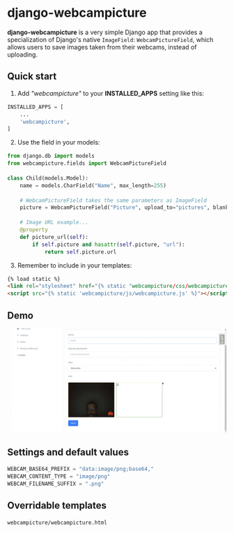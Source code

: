 # django-webcampicture

**django-webcampicture** is a very simple Django app that provides a specialization of Django's native `ImageField`: `WebcamPictureField`, which allows users to save images taken from their webcams, instead of uploading.

## Quick start

1. Add *"webcampicture"* to your **INSTALLED_APPS** setting like this:

```python
INSTALLED_APPS = [
    ...
    'webcampicture',
]
```    

2. Use the field in your models:

```python
from django.db import models
from webcampicture.fields import WebcamPictureField

class Child(models.Model):
    name = models.CharField("Name", max_length=255)

    # WebcamPictureField takes the same parameters as ImageField
    picture = WebcamPictureField("Picture", upload_to="pictures", blank=True)

    # Image URL example...
    @property
    def picture_url(self):
        if self.picture and hasattr(self.picture, "url"):
            return self.picture.url

```

3. Remember to include in your templates:

```html
{% load static %}
<link rel="stylesheet" href="{% static "webcampicture/css/webcampicture.css" %}">
<script src="{% static 'webcampicture/js/webcampicture.js' %}"></script>
```

## Demo

![demo](demo.gif)

## Settings and default values

```python
WEBCAM_BASE64_PREFIX = "data:image/png;base64,"
WEBCAM_CONTENT_TYPE = "image/png"
WEBCAM_FILENAME_SUFFIX = ".png"
```

## Overridable templates

```text
webcampicture/webcampicture.html
```
